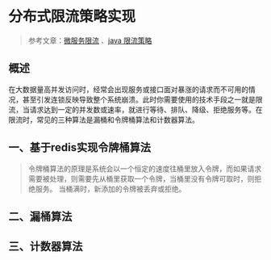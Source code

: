# 分布式限流策略实现

> 参考文章：[微服务限流](https://mp.weixin.qq.com/s?__biz=MzI4MTY5NTk4Ng==&mid=2247488993&idx=1&sn=4b9d5deedd0e626c456744f04b499bbb&source=41)  、[java 限流策略](https://www.jianshu.com/p/d11baa736d22)


## 概述

在大数据量高并发访问时，经常会出现服务或接口面对暴涨的请求而不可用的情况，甚至引发连锁反映导致整个系统崩溃。此时你需要使用的技术手段之一就是限流，当请求达到一定的并发数或速率，就进行等待、排队、降级、拒绝服务等。在限流时，常见的三种算法是漏桶和令牌桶算法和计数器算法。

## 一、基于redis实现令牌桶算法

> 令牌桶算法的原理是系统会以一个恒定的速度往桶里放入令牌，而如果请求需要被处理，则需要先从桶里获取一个令牌，当桶里没有令牌可取时，则拒绝服务。 当桶满时，新添加的令牌被丢弃或拒绝。

## 二、漏桶算法


## 三、计数器算法